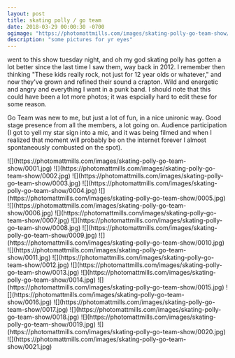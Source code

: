 ```yaml
---
layout: post
title: skating polly / go team
date: 2018-03-29 00:00:30 -0700
ogimage: "https://photomattmills.com/images/skating-polly-go-team-show/0012.jpg"
description: "some pictures for yr eyes"
---
```


went to this show tuesday night, and oh my god skating polly has gotten a lot better since the last time I saw them, way back in 2012. I remember then thinking "These kids really rock, not just for 12 year olds or whatever," and now they've grown and refined their sound a crapton. Wild and energetic and angry and everything I want in a punk band. I should note that this could have been a lot more photos; it was espcially hard to edit these for some reason. 

Go Team was new to me, but just a lot of fun, in a nice unironic way. Good stage presence from all the members, a lot going on. Audience participation (I got to yell my star sign into a mic, and it was being filmed and when I realized that moment will probably be on the internet forever I almost spontaneously combusted on the spot). 

<span style="display:block;" class="center">
![](https://photomattmills.com/images/skating-polly-go-team-show/0001.jpg)
<span class="caption"></span>
![](https://photomattmills.com/images/skating-polly-go-team-show/0002.jpg)
<span class="caption"></span>
![](https://photomattmills.com/images/skating-polly-go-team-show/0003.jpg)
<span class="caption"></span>
![](https://photomattmills.com/images/skating-polly-go-team-show/0004.jpg)
<span class="caption"></span>
![](https://photomattmills.com/images/skating-polly-go-team-show/0005.jpg)
<span class="caption"></span>
![](https://photomattmills.com/images/skating-polly-go-team-show/0006.jpg)
<span class="caption"></span>
![](https://photomattmills.com/images/skating-polly-go-team-show/0007.jpg)
<span class="caption"></span>
![](https://photomattmills.com/images/skating-polly-go-team-show/0008.jpg)
<span class="caption"></span>
![](https://photomattmills.com/images/skating-polly-go-team-show/0009.jpg)
<span class="caption"></span>
![](https://photomattmills.com/images/skating-polly-go-team-show/0010.jpg)
<span class="caption"></span>
![](https://photomattmills.com/images/skating-polly-go-team-show/0011.jpg)
<span class="caption"></span>
![](https://photomattmills.com/images/skating-polly-go-team-show/0012.jpg)
<span class="caption"></span>
![](https://photomattmills.com/images/skating-polly-go-team-show/0013.jpg)
<span class="caption"></span>
![](https://photomattmills.com/images/skating-polly-go-team-show/0014.jpg)
<span class="caption"></span>
![](https://photomattmills.com/images/skating-polly-go-team-show/0015.jpg)
<span class="caption"></span>
![](https://photomattmills.com/images/skating-polly-go-team-show/0016.jpg)
<span class="caption"></span>
![](https://photomattmills.com/images/skating-polly-go-team-show/0017.jpg)
<span class="caption"></span>
![](https://photomattmills.com/images/skating-polly-go-team-show/0018.jpg)
<span class="caption"></span>
![](https://photomattmills.com/images/skating-polly-go-team-show/0019.jpg)
<span class="caption"></span>
![](https://photomattmills.com/images/skating-polly-go-team-show/0020.jpg)
<span class="caption"></span>
![](https://photomattmills.com/images/skating-polly-go-team-show/0021.jpg)
<span class="caption"></span>
</span>
